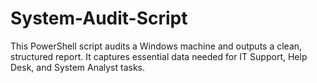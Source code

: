 # System-Audit-Script
This PowerShell script audits a Windows machine and outputs a clean, structured report. It captures essential data needed for IT Support, Help Desk, and System Analyst tasks.
